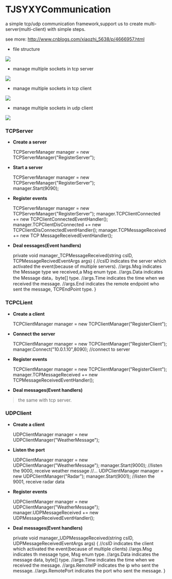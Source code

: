 # TJSYXYCommunication
a simple tcp/udp communication framework,support us to create multi-server(multi-client) with simple steps. 

see more: http://www.cnblogs.com/xiaozhi_5638/p/4666957.html

- file structure

![](https://github.com/sherlockchou86/TJSYXYCommunication/blob/master/file_structure.png)

- manage multiple sockets in tcp server

![](https://github.com/sherlockchou86/TJSYXYCommunication/blob/master/multiple_tcp_server.png)

- manage multiple sockets in tcp client

![](https://github.com/sherlockchou86/TJSYXYCommunication/blob/master/multiple_tcp_client.png)

- manage multiple sockets in udp client

![](https://github.com/sherlockchou86/TJSYXYCommunication/blob/master/multiple_udp_client.png)

### TCPServer
- **Create a server**

	TCPServerManager manager = new TCPServerManager("RegisterServer"); 

- **Start a server**

    TCPServerManager manager = new TCPServerManager("RegisterServer"); 	
	manager.Start(9090);
	
- **Register events**

	TCPServerManager manager = new TCPServerManager("RegisterServer"); 
	manager.TCPClientConnected += new TCPClientConnectedEventHandler();
	manager.TCPClientDisConnected += new TCPClientDisConnectedEventHandler();
	manager.TCPMessageReceived += new TCP MessageReceivedEventHandler();
	
- **Deal eessages(Event handlers)**

	private void manager_TCPMessageReceived(string csID, TCPMessageRecivedEventArgs args)
	{
     	//csID indicates the server which activated the event(because of multiple servers).
     	//args.Msg indicates the Message type we received,a Msg enum type.
     	//args.Data indicates the Message data，byte[] type.
     	//args.Time indicates the time when we received the message.
     	//args.End indicates the remote endpoint who sent the message, TCPEndPoint type.
	}
	
### TCPCLient
- **Create a client**

	TCPClientManager manager = new TCPClientManager("RegisterClient");
	
- **Connect the server**

	TCPClientManager manager = new TCPClientManager("RegisterClient");
	manager.Connect("10.0.1.10",8090);  //connect to server
	
- **Register events**

	TCPClientManager manager = new TCPClientManager("RegisterClient");
	manager.TCPMessageReceived += new TCPMessageReceivedEventHandler();
	
- **Deal messages(Event handlers)**

> the same with tcp server.

### UDPClient
- **Create a client**

	UDPClientManager manager = new UDPClientManager("WeatherMessage");
	
- **Listen the port**

	UDPClientManager manager = new UDPClientManager("WeatherMessage");
	manager.Start(9000); //listen the 9000, receive weather message
	//...
	UDPClientManager manager = new UDPClientManager("Radar");
	manager.Start(9001); //listen the 9001, receive radar data

- **Register events**

	UDPClientManager manager = new UDPClientManager("WeatherMessage");
	manager.UDPMessageReceived += new UDPMessageReceivedEventHandler();

- **Deal messages(Event handlers)**

	private void manager_UDPMessageReceived(string csID, UDPMessageReceivedEventArgs args)
	{
     	//csID indicates the client which activated the event(because of multiple clients)
     	//args.Msg indicates th message type, Msg enum type.
     	//args.Data indicates the message data, byte[] type.
     	//args.Time indicates the time when we received the message.
     	//args.RemoteIP indicates the ip who sent the message.
     	//args.RemotePort indicates the port who sent the message.
	}



